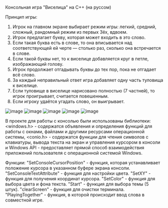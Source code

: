 Консольная игра "Виселица" на С++ (на руссом)

Принцип игры:
1. Игрок на главном экране выбирает режим игры: легкий, средний, сложный, рандомный режим из первых 3ёх, вдвоем.
2. Игрок предлагает букву, которая может входить в это слово.
3. Если такая буква есть в слове, то она вписывается над соответствующей ей черте — столько раз, сколько она встречается в слове.
4. Если такой буквы нет, то к виселице добавляется круг в петле, изображающий голову.
5. Игрок продолжает отгадывать буквы до тех пор, пока не отгадает всё слово.
6. За каждый неправильный ответ игра добавляет одну часть туловища к виселице.
7. Если туловище в виселице нарисовано полностью (7 частней), то игрок проигрывает, считается повешенным.
8. Если игроку удаётся угадать слово, он выигрывает.

![image](https://github.com/ZaozerskayaEkaterina/game_gallows/assets/144162519/bb563c52-fb79-4d9b-b650-8ab96fefca37)
![image](https://github.com/ZaozerskayaEkaterina/game_gallows/assets/144162519/70c96291-5667-4b3a-a338-7127f6e7e573)
![image](https://github.com/ZaozerskayaEkaterina/game_gallows/assets/144162519/24cd9632-800a-4e62-ad95-c935ab8df0e7)
![image](https://github.com/ZaozerskayaEkaterina/game_gallows/assets/144162519/8e57513f-8bfe-453b-81c6-1b5ea66f1d66)
![image](https://github.com/ZaozerskayaEkaterina/game_gallows/assets/144162519/5a64b6a8-81bf-46a9-a898-0098fb69eee8)


В проекте для работы с консолью были использованы библиотеки: 
<windows.h> - содержатся объявления и определения функций для работы с окнами, файлами и другими ресурсами операционной системы, 
<conio.h> - содержатся функции для чтения символов с клавиатуры, вывода текста на экран и управления курсором в консоли
и Windows API - предоставляет прямой способ взаимодействия приложений пользователя с операционной системой Windows.

Функции:
"SetConsoleCursorPosition" - функция, которая устанавливает положение курсора в указанном буфере экрана консоли.
"SetConsoleTextAttribute" - функция для настройки цвета.
"SetXY" - функция для получения координат курсора.
"SetColor" - функция для выбора цвета и фона текста.
"Start" - функция для выбора темы (5 штук).
"clearScreen" - функция для очистки терминала.
"PlayingTogether" - функция, в которой происходит ввод слова в совместной игре.

